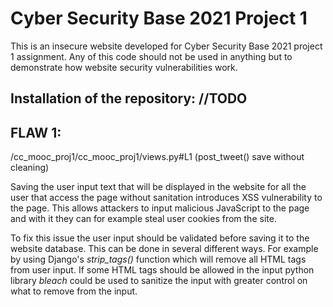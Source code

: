 # Cyber Security Base 2021 Project 1

This is an insecure website developed for Cyber Security Base 2021 project 1 assignment. Any of this code should not be used in anything but to demonstrate how website security vulnerabilities work.

## Installation of the repository: //TODO


## FLAW 1:
/cc_mooc_proj1/cc_mooc_proj1/views.py#L1 (post_tweet() save without cleaning)

Saving the user input text that will be displayed in the website for all the user that access the page without sanitation introduces XSS vulnerability to the page. This allows attackers to input malicious JavaScript to the page and with it they can for example steal user cookies from the site.

To fix this issue the user input should be validated before saving it to the website database. This can be done in several different ways. For example by using Django's *strip_tags()* function which will remove all HTML tags from user input. If some HTML tags should be allowed in the input python library *bleach* could be used to sanitize the input with greater control on what to remove from the input.
